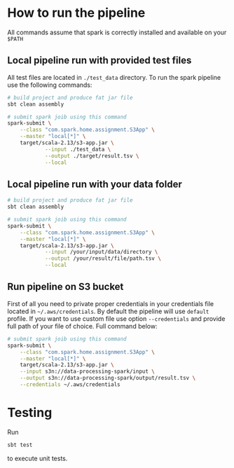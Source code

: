 # How to run the pipeline

All commands assume that spark is correctly installed and available on your `$PATH`

## Local pipeline run with provided test files

All test files are located in `./test_data` directory. To run the spark pipeline use the following commands:
```bash
# build project and produce fat jar file
sbt clean assembly

# submit spark joib using this command
spark-submit \
  	--class "com.spark.home.assignment.S3App" \
  	--master "local[*]" \
  	target/scala-2.13/s3-app.jar \
			--input ./test_data \
			--output ./target/result.tsv \
			--local

```

## Local pipeline run with your data folder

```bash
# build project and produce fat jar file
sbt clean assembly

# submit spark joib using this command
spark-submit \
  	--class "com.spark.home.assignment.S3App" \
  	--master "local[*]" \
  	target/scala-2.13/s3-app.jar \
			--input /your/input/data/directory \
			--output /your/result/file/path.tsv \
			--local

```

## Run pipeline on S3 bucket

First of all you need to private proper credentials in your credentials file located in `~/.aws/credentials`. By default the pipeline will use `default` profile.
If you want to use custom file use option `--credentials` and provide full path of your file of choice.
Full command below:

```bash
# submit spark joib using this command
spark-submit \
  	--class "com.spark.home.assignment.S3App" \
  	--master "local[*]" \
  	target/scala-2.13/s3-app.jar \
    --input s3n://data-processing-spark/input \
    --output s3n://data-processing-spark/output/result.tsv \
    --credentials ~/.aws/credentials

```

# Testing
Run
```bash
sbt test
```
to execute unit tests.
